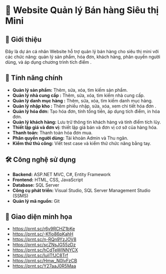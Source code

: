 # 💼 Website Quản lý Bán hàng Siêu thị Mini

## 📝 Giới thiệu

Đây là dự án cá nhân Website hỗ trợ quản lý bán hàng cho siêu thị mini với các chức năng: quản lý sản phẩm, hóa đơn, khách hàng, phân quyền người dùng, và áp dụng chương trình tích điểm .

## 🚀 Tính năng chính

- **Quản lý sản phẩm:** Thêm, sửa, xóa, tìm kiếm sản phẩm.
- **Quản lý nhà cung cấp :** Thêm, sửa, xóa, tìm kiếm nhà cung cấp.
- **Quản lý danh mục hàng :** Thêm, sửa, xóa, tìm kiếm danh mục hàng.
- **Quản lý nhập kho :** Thêm phiếu nhập, sửa, xóa, xem chi tiết hóa đơn .
- **Quản lý hóa đơn:** Tạo hóa đơn, tính tổng tiền, áp dụng tích điểm, in hóa đơn.
- **Quản lý khách hàng:** Lưu trữ thông tin khách hàng và tính điểm tích lũy.
- **Thiết lập giá và đơn vị:** thiết lập giá bán và đơn vị cơ sở của hàng hóa.
- **Thanh toán:** Thanh toán hóa đơn mua.
- **Phân quyền người dùng:** Tài khoản Admin và Thu ngân.
- **Kiểm thử thủ công:** Viết test case và kiểm thử chức năng bằng tay.

## 🛠️ Công nghệ sử dụng

- **Backend:** ASP.NET MVC, C#, Entity Framework
- **Frontend:** HTML, CSS, JavaScript
- **Database:** SQL Server
- **Công cụ phát triển:** Visual Studio, SQL Server Management Studio (SSMS)
- **Quản lý mã nguồn:** Git

## 📸 Giao diện minh họa
- https://prnt.sc/r6v9RCHZ1bKe
- https://prnt.sc/-KfIo86pKahH
- https://prnt.sc/n-RQn9YzJOV8
- https://prnt.sc/scZNsJG55zDz
- https://prnt.sc/hCdTeWINNYCX
- https://prnt.sc/IuiITfJC8Trf
- https://prnt.sc/Hmw_N0IvFzCB
- https://prnt.sc/Y27aaJ0R5Maa
